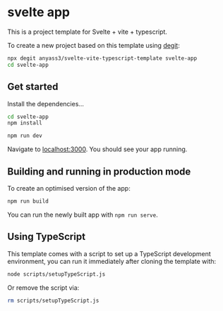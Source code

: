 # svelte app

This is a project template for Svelte + vite + typescript.

To create a new project based on this template using [degit](https://github.com/Rich-Harris/degit):

```bash
npx degit anyass3/svelte-vite-typescript-template svelte-app
cd svelte-app
```

## Get started

Install the dependencies...

```bash
cd svelte-app
npm install
```

```bash
npm run dev
```

Navigate to [localhost:3000](http://localhost:3000). You should see your app running.

## Building and running in production mode

To create an optimised version of the app:

```bash
npm run build
```

You can run the newly built app with `npm run serve`.

## Using TypeScript

This template comes with a script to set up a TypeScript development environment, you can run it immediately after cloning the template with:

```bash
node scripts/setupTypeScript.js
```

Or remove the script via:

```bash
rm scripts/setupTypeScript.js
```
